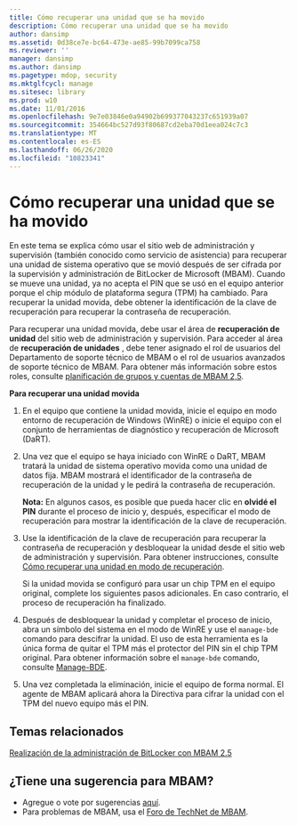 ```yaml
---
title: Cómo recuperar una unidad que se ha movido
description: Cómo recuperar una unidad que se ha movido
author: dansimp
ms.assetid: 0d38ce7e-bc64-473e-ae85-99b7099ca758
ms.reviewer: ''
manager: dansimp
ms.author: dansimp
ms.pagetype: mdop, security
ms.mktglfcycl: manage
ms.sitesec: library
ms.prod: w10
ms.date: 11/01/2016
ms.openlocfilehash: 9e7e03846e0a94902b699377043237c651939a07
ms.sourcegitcommit: 354664bc527d93f80687cd2eba70d1eea024c7c3
ms.translationtype: MT
ms.contentlocale: es-ES
ms.lasthandoff: 06/26/2020
ms.locfileid: "10823341"
---
```

# Cómo recuperar una unidad que se ha movido
En este tema se explica cómo usar el sitio web de administración y supervisión (también conocido como servicio de asistencia) para recuperar una unidad de sistema operativo que se movió después de ser cifrada por la supervisión y administración de BitLocker de Microsoft (MBAM). Cuando se mueve una unidad, ya no acepta el PIN que se usó en el equipo anterior porque el chip módulo de plataforma segura (TPM) ha cambiado. Para recuperar la unidad movida, debe obtener la identificación de la clave de recuperación para recuperar la contraseña de recuperación.

Para recuperar una unidad movida, debe usar el área de **recuperación de unidad** del sitio web de administración y supervisión. Para acceder al área de **recuperación de unidades** , debe tener asignado el rol de usuarios del Departamento de soporte técnico de MBAM o el rol de usuarios avanzados de soporte técnico de MBAM. Para obtener más información sobre estos roles, consulte [planificación de grupos y cuentas de MBAM 2,5](planning-for-mbam-25-groups-and-accounts.md#bkmk-helpdesk-roles).

**Para recuperar una unidad movida**
1.  En el equipo que contiene la unidad movida, inicie el equipo en modo entorno de recuperación de Windows (WinRE) o inicie el equipo con el conjunto de herramientas de diagnóstico y recuperación de Microsoft (DaRT).

2.  Una vez que el equipo se haya iniciado con WinRE o DaRT, MBAM tratará la unidad de sistema operativo movida como una unidad de datos fija. MBAM mostrará el identificador de la contraseña de recuperación de la unidad y le pedirá la contraseña de recuperación.

    **Nota:**  En algunos casos, es posible que pueda hacer clic en **olvidé el PIN** durante el proceso de inicio y, después, especificar el modo de recuperación para mostrar la identificación de la clave de recuperación.

     

3.  Use la identificación de la clave de recuperación para recuperar la contraseña de recuperación y desbloquear la unidad desde el sitio web de administración y supervisión. Para obtener instrucciones, consulte [Cómo recuperar una unidad en modo de recuperación](how-to-recover-a-drive-in-recovery-mode-mbam-25.md).

    Si la unidad movida se configuró para usar un chip TPM en el equipo original, complete los siguientes pasos adicionales. En caso contrario, el proceso de recuperación ha finalizado.

4.  Después de desbloquear la unidad y completar el proceso de inicio, abra un símbolo del sistema en el modo de WinRE y use el `manage-bde` comando para descifrar la unidad. El uso de esta herramienta es la única forma de quitar el TPM más el protector del PIN sin el chip TPM original. Para obtener información sobre el `manage-bde` comando, consulte [Manage-BDE](https://go.microsoft.com/fwlink/?LinkId=393567).

5.  Una vez completada la eliminación, inicie el equipo de forma normal. El agente de MBAM aplicará ahora la Directiva para cifrar la unidad con el TPM del nuevo equipo más el PIN.



## Temas relacionados


[Realización de la administración de BitLocker con MBAM 2.5](performing-bitlocker-management-with-mbam-25.md)

 

## ¿Tiene una sugerencia para MBAM?
- Agregue o vote por sugerencias [aquí](http://mbam.uservoice.com/forums/268571-microsoft-bitlocker-administration-and-monitoring). 
- Para problemas de MBAM, usa el [Foro de TechNet de MBAM](https://social.technet.microsoft.com/Forums/home?forum=mdopmbam). 





